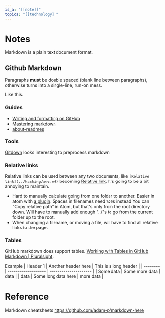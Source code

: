 ```yaml
---
is_a: "[[note]]"
topics: "[[technology]]"
---
```

# Notes
Markdown is a plain text document format.

## Github Markdown
Paragraphs **must** be double spaced (blank line between paragraphs), otherwise turns into a single-line, run-on mess.

Like this.

### Guides
* [Writing and formatting on GitHub](https://docs.github.com/en/github/writing-on-github/about-writing-and-formatting-on-github)
* [Mastering markdown](https://guides.github.com/features/mastering-markdown/)
* [about-readmes](https://docs.github.com/en/github/creating-cloning-and-archiving-repositories/about-readmes)

### Tools
[Gitdown](https://github.com/gajus/gitdown) looks interesting to preprocess markdown

### Relative links
Relative links can be used between any two documents, like `[Relative link](../hacking/aws.md)` becoming [Relative link](shared/hacking/aws.md). It's going to be a bit annoying to maintain.
* Hard to manually calculate going from one folder to another. Easier in atom with  [a plugin](atom.md). Spaces in filenames need `%20`s instead
You can "Copy relative path" in Atom, but that's only from the root directory down. Will have to manually add enough "../"s to go from the current folder up to the root.
* When changing a filename, or moving a file, will have to find all relative links to the page.

### Tables
GitHub markdown does support tables. [Working with Tables in GitHub Markdown | Pluralsight](https://www.pluralsight.com/guides/working-tables-github-markdown).

Example
| Header 1  | Another header here | This is a long header |
| --------  | ------------------- | --------------------- |
| Some data | Some more data      | data                  | 
| data      | Some long data here | more data             | 

# Reference
Markdown cheatsheets
https://github.com/adam-p/markdown-here

